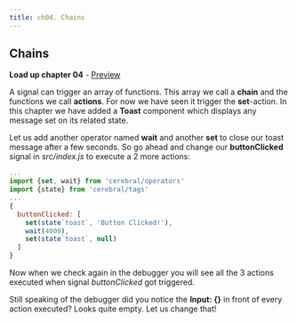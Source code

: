 ```yaml
---
title: ch04. Chains
---
```


## Chains

**Load up chapter 04** - [Preview](04)

A signal can trigger an array of functions. This array we call a **chain** and the functions we call **actions**. For now we have seen it trigger the **set**-action. In this chapter we have added a **Toast** component which displays any message set on its related state.

Let us add another operator named **wait** and another **set** to close our toast message after a few seconds. So go ahead and change our **buttonClicked** signal in *src/index.js* to execute a 2 more actions:
```js
...
import {set, wait} from 'cerebral/operators'
import {state} from 'cerebral/tags'
...
{
  buttonClicked: [
    set(state`toast`, 'Button Clicked!'),
    wait(4000),
    set(state`toast`, null)
  ]
}
```

Now when we check again in the debugger you will see all the 3 actions executed when signal *buttonClicked* got triggered.

Still speaking of the debugger did you notice the **Input: {}** in front of every action executed? Looks quite empty. Let us change that!
